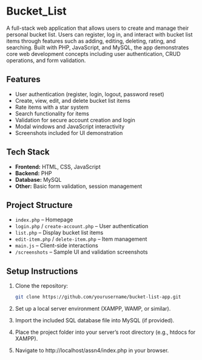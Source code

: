 # Bucket_List

A full-stack web application that allows users to create and manage their personal bucket list. Users can register, log in, and interact with bucket list items through features such as adding, editing, deleting, rating, and searching. Built with PHP, JavaScript, and MySQL, the app demonstrates core web development concepts including user authentication, CRUD operations, and form validation.

## Features
- User authentication (register, login, logout, password reset)
- Create, view, edit, and delete bucket list items
- Rate items with a star system
- Search functionality for items
- Validation for secure account creation and login
- Modal windows and JavaScript interactivity
- Screenshots included for UI demonstration

## Tech Stack
- **Frontend:** HTML, CSS, JavaScript
- **Backend:** PHP
- **Database:** MySQL
- **Other:** Basic form validation, session management

## Project Structure
- `index.php` – Homepage
- `login.php` / `create-account.php` – User authentication
- `list.php` – Display bucket list items
- `edit-item.php` / `delete-item.php` – Item management
- `main.js` – Client-side interactions
- `/screenshots` – Sample UI and validation screenshots

## Setup Instructions
1. Clone the repository:
   ```bash
   git clone https://github.com/yourusername/bucket-list-app.git
2. Set up a local server environment (XAMPP, WAMP, or similar).

3. Import the included SQL database file into MySQL (if provided).

4. Place the project folder into your server’s root directory (e.g., htdocs for XAMPP).

5. Navigate to http://localhost/assn4/index.php in your browser.
